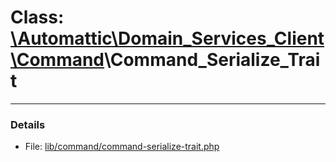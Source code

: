 # Class: [\Automattic](../namespaces/automattic.md)[\Domain_Services_Client](../namespaces/automattic-domain-services-client.md)[\Command](../namespaces/automattic-domain-services-client-command.md)\Command_Serialize_Trait


---

### Details

* File: [lib/command/command-serialize-trait.php](../../lib/command/command-serialize-trait.php)
